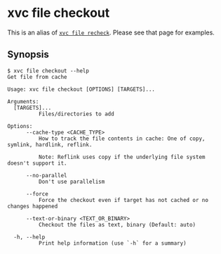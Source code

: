 # xvc file checkout

This is an alias of [`xvc file recheck`](/ref/xvc-file-recheck.md). 
Please see that page for examples.

## Synopsis

```console
$ xvc file checkout --help
Get file from cache

Usage: xvc file checkout [OPTIONS] [TARGETS]...

Arguments:
  [TARGETS]...
          Files/directories to add

Options:
      --cache-type <CACHE_TYPE>
          How to track the file contents in cache: One of copy, symlink, hardlink, reflink.
          
          Note: Reflink uses copy if the underlying file system doesn't support it.

      --no-parallel
          Don't use parallelism

      --force
          Force the checkout even if target has not cached or no changes happened

      --text-or-binary <TEXT_OR_BINARY>
          Checkout the files as text, binary (Default: auto)

  -h, --help
          Print help information (use `-h` for a summary)
```
